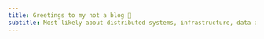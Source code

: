 ```yaml
---
title: Greetings to my not a blog 👋
subtitle: Most likely about distributed systems, infrastructure, data and the web. Not always interesting, never groundbreaking.
---
```

